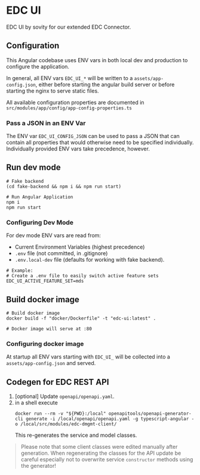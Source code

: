 # EDC UI
EDC UI by sovity for our extended EDC Connector.

## Configuration
This Angular codebase uses ENV vars in both local dev and production to configure the application.

In general, all ENV vars `EDC_UI_*` will be written to a `assets/app-config.json`, either before starting the angular build server or before starting the nginx to serve static files.

All available configuration properties are documented in `src/modules/app/config/app-config-properties.ts`

### Pass a JSON in an ENV Var
The ENV var `EDC_UI_CONFIG_JSON` can be used to pass a JSON that can contain all properties that would otherwise need to be specified individually. Individually provided ENV vars take precedence, however.


## Run dev mode

```shell
# Fake backend
(cd fake-backend && npm i && npm run start) 

# Run Angular Application
npm i
npm run start
```

### Configuring Dev Mode

For dev mode ENV vars are read from:
- Current Environment Variables (highest precedence)
- `.env` file (not committed, in .gitignore)
- `.env.local-dev` file (defaults for working with fake backend).

```properties
# Example: 
# Create a .env file to easily switch active feature sets
EDC_UI_ACTIVE_FEATURE_SET=mds
```

## Build docker image
```shell
# Build docker image
docker build -f "docker/Dockerfile" -t "edc-ui:latest" .

# Docker image will serve at :80 
```

### Configuring docker image
At startup all ENV vars starting with `EDC_UI_` will be collected into a `assets/app-config.json` and served.


## Codegen for EDC REST API

1. [optional] Update `openapi/openapi.yaml`.
2. in a shell execute
   ```shell
   docker run --rm -v "${PWD}:/local" openapitools/openapi-generator-cli generate -i /local/openapi/openapi.yaml -g typescript-angular -o /local/src/modules/edc-dmgmt-client/
   ```
   This re-generates the service and model classes. 

> Please note that some client classes were edited manually after generation. When regenerating the classes for the API update be careful especially not to overwrite service `constructor` methods using the generator!

